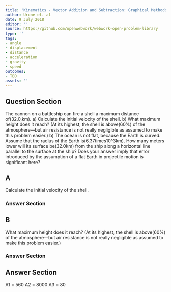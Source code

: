 ```yaml
---
title: 'Kinematics - Vector Addition and Subtraction: Graphical Methods'
author: Urone et. al
date: 9 July 2018
editor: ''
source: https://github.com/openwebwork/webwork-open-problem-library
type: ''
tags:
- angle
- displacement
- distance
- acceleration
- gravity
- speed
outcomes:
- TBD
assets: ''
---
```


## Question Section 

The cannon on a battleship can fire a shell a maximum distance of(32.0,km).
a) Calculate the initial velocity of the shell.
b) What maximum height does it reach? (At its highest, the shell is above(60%) of the atmosphere—but air resistance is not really negligible as assumed to make this problem easier.)
b) The ocean is not flat, because the Earth is curved. Assume that the radius of the Earth is(6.37times10^3km). How many meters lower will its surface be(32.0km) from the ship along a horizontal line parallel to the surface at the ship? Does your answer imply that error introduced by the assumption of a flat Earth in projectile motion is significant here?
## A
Calculate the initial velocity of the shell.
### Answer Section
## B
What maximum height does it reach? (At its highest, the shell is above(60%) of the atmosphere—but air resistance is not really negligible as assumed to make this problem easier.)
### Answer Section


## Answer Section

A1 = 560
A2 = 8000
A3 = 80